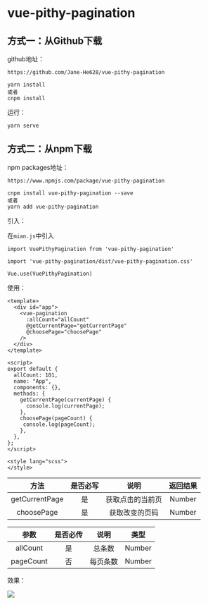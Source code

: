 # vue-pithy-pagination

## 方式一：从Github下载

github地址：

```
https://github.com/Jane-He628/vue-pithy-pagination
```

```
yarn install
或者
cnpm install
```

运行：

```
yarn serve
```

## 方式二：从npm下载

npm packages地址：

```
https://www.npmjs.com/package/vue-pithy-pagination
```

```
cnpm install vue-pithy-pagination --save 
或者
yarn add vue-pithy-pagination
```

引入：

在`mian.js`中引入

```
import VuePithyPagination from 'vue-pithy-pagination'

import 'vue-pithy-pagination/dist/vue-pithy-pagination.css'

Vue.use(VuePithyPagination)
```

使用：

```
<template>
  <div id="app">
    <vue-pagination
      :allCount="allCount"
      @getCurrentPage="getCurrentPage"
      @choosePage="choosePage"
    />
  </div>
</template>

<script>
export default {
  allCount: 101,
  name: "App",
  components: {},
  methods: {
    getCurrentPage(currentPage) {
      console.log(currentPage);
    },
    choosePage(pageCount) {
     console.log(pageCount);
    },
  },
};
</script>

<style lang="scss">
</style>

```

|      方法      | 是否必写 |       说明       | 返回结果 |
| :------------: | :------: | :--------------: | :------: |
| getCurrentPage |    是    | 获取点击的当前页 |  Number  |
|   choosePage   |    是    |  获取改变的页码  |  Number  |

|   参数    | 是否必传 |   说明   |  类型  |
| :-------: | :------: | :------: | :----: |
| allCount  |    是    |  总条数  | Number |
| pageCount |    否    | 每页条数 | Number |

效果：

![](https://i.loli.net/2021/05/11/verO7DzT9ocdKZa.png)